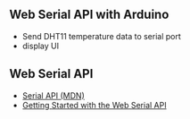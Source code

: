 ## Web Serial API with Arduino

* Send DHT11 temperature data to serial port
* display UI

## Web Serial API

- [Serial API (MDN)](https://developer.mozilla.org/en-US/docs/Web/API/Serial)
- [Getting Started with the Web Serial API](https://codelabs.developers.google.com/codelabs/web-serial#0)
